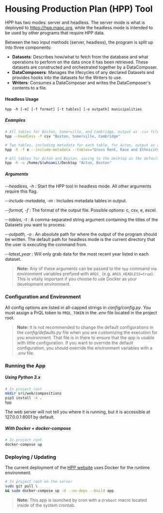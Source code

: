 # Housing Production Plan (HPP) Tool

HPP has two modes: server and headless. The server mode is what is deployed to https://hpp.mapc.org, while the headless mode is intended to be used by other programs that require HPP data.

Between the two input methods (server, headless), the program is split up into three components:
- **Datasets**: Describes how/what to fetch from the database and what operations to perform on the data once it has been retrieved. These datasets are constructed and orchestrated together by a DataComposer.
- **DataComposers**: Manages the lifecycles of any declared Datasets and provides hooks into the datasets for the Writers to use.
- **Writers**: Consumes a DataComposer and writes the DataComposer's contents to a file.

#### Headless Usage
`hpp -h [-m] [-f format] [-t tables] [-o outpath] municipalities`
##### Examples
```sh
# All tables for Boston, Somerville, and Cambridge, output as .csv files
hpp --headless -f csv "Boston, Somerville, Cambridge"

# Two tables, including metadata for each table, for Acton, output as an .xlsx file
hpp -h -f e --include-metadata --tables="Gross Rent, Race and Ethnicity Estimates" Acton

# All tables for Acton and Boston, saving to the desktop as the default file format
hpp -h -o /home/$(whoami)/Desktop "Acton, Boston"
```
##### Arguments
_-\-headless, -h_ : Start the HPP tool in headless mode. All other arguments require this flag.

_-\-include-metadata, -m_ : Includes metadata tables in output.

_-\-format, -f_ : The format of the output file. Possible options: c, csv, e, excel.

_-\-tables, -t_ : A comma-separated string argument containing the titles of the Datasets you want to process.

_-\-outpath, -o_ : An absolute path for where the output of the program should be written. The default path for headless mode is the current directory that the user is executing the command from.

_-\-latest_year_ : Will only grab data for the most recent year listed in each dataset.

> __Note:__ Any of these arguments can be passed to the `hpp` command via environment variables prefixed with `ARGS_` (e.g. `ARGS_HEADLESS=true`). This is vitally important if you choose to use Docker as your development environment.

### Configuration and Environment
All config options are listed in all-capped strings in _config/config.py_.
You must assign a PrQL token to `PRQL_TOKEN` in the _.env_ file located in the project root.

> __Note:__ It is not recommended to change the default configurations in the _config/defaults.py_ file when you
are customizing the execution for you environment. That file is in there to ensure that
the app is usable with little configuration. If you want to override the default configuration,
you should override the environment variables with a _.env_ file.

### Running the App
##### Using Python 3.x
```sh
# In project root
mkdir src/web/compositions
pip3 install -e .
hpp
```

The web server will not tell you where it is running, but it is accessible at 127.0.0.1:8001 by default.

##### With Docker + docker-compose
```sh
# In project root
docker-compose up
```

### Deploying / Updating
The current deployment of the [HPP website](https://hpp.mapc.org) uses Docker for the runtime environment.
```sh
# In project root on the server
sudo git pull \
&& sudo docker-compose up -d --no-deps --build app
```

> __Note:__ This app is launched by cron with a `@reboot` macro located inside of the system crontab.
